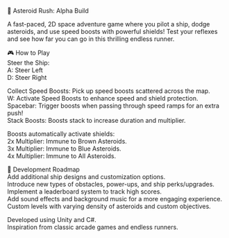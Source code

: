 🚀 Asteroid Rush: Alpha Build

A fast-paced, 2D space adventure game where you pilot a ship, dodge asteroids, and use speed boosts with powerful shields! Test your reflexes and see how far you can go in this thrilling endless runner.

🎮 How to Play<br>
Steer the Ship:<br>
A: Steer Left<br>
D: Steer Right

Collect Speed Boosts: Pick up speed boosts scattered across the map.<br>
W: Activate Speed Boosts to enhance speed and shield protection.<br>
Spacebar: Trigger boosts when passing through speed ramps for an extra push!<br>
Stack Boosts: Boosts stack to increase duration and multiplier.

Boosts automatically activate shields:<br>
2x Multiplier: Immune to Brown Asteroids.<br>
3x Multiplier: Immune to Blue Asteroids.<br>
4x Multiplier: Immune to All Asteroids.

🌌 Development Roadmap<br>
 Add additional ship designs and customization options.<br>
 Introduce new types of obstacles, power-ups, and ship perks/upgrades.<br>
 Implement a leaderboard system to track high scores.<br>
 Add sound effects and background music for a more engaging experience.<br>
 Custom levels with varying density of asteroids and custom objectives.

Developed using Unity and C#.<br>
Inspiration from classic arcade games and endless runners.

